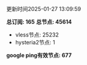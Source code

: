 更新时间2025-01-27 13:09:59

**总订阅: 165**
**总节点: 45614**
- vless节点: 25232
- hysteria2节点: 1

**google ping有效节点: 677**

